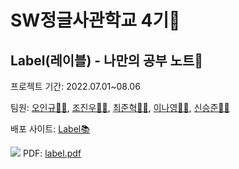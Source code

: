 # SW정글사관학교 4기🧭
## Label(레이블) - 나만의 공부 노트📖
프로젝트 기간: 2022.07.01~08.06

팀원: [오인규🙍‍♂️](https://github.com/NQ-OO), [조진우🙍‍♂️](https://github.com/sinterhoo), [최준혁🙍‍♂️](https://github.com/joonhyukchoi), [이나영🙍‍♀️](https://github.com/lny0116), [신승준🙍‍♂️](https://github.com/metacode22)

배포 사이트: [Label📚](https://label-ac.web.app/library)

![](https://blog.kakaocdn.net/dn/d4gARG/btrJerm8Eg4/A5SrazxZOcSDLFvWD1EFtk/img.jpg)
PDF: [label.pdf](/public/label%EC%B5%9C%EC%A2%85%EC%B5%9C%EC%A2%85.pdf)